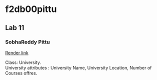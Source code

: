 # f2db00pittu

## Lab 11
### SobhaReddy Pittu

[Render link](https://f2db00pittu.onrender.com)

Class: University.<br>
University attributes : University Name, University Location, Number of Courses offres.